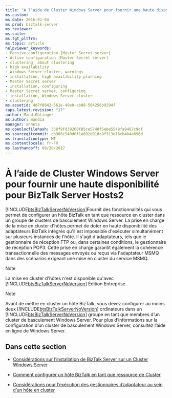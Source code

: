 ```yaml
---
title: "À l’aide de Cluster Windows Server pour fournir une haute disponibilité pour BizTalk Server Hosts2 | Documents Microsoft"
ms.custom: 
ms.date: 2016-01-04
ms.prod: biztalk-server
ms.reviewer: 
ms.suite: 
ms.tgt_pltfrm: 
ms.topic: article
helpviewer_keywords:
- Passive configuration [Master Secret server]
- Active configuration [Master Secret server]
- clustering, about clustering
- high availability
- Windows Server cluster, warnings
- installation, high availibility planning
- Master Secret server
- installation, configuring
- Master Secret server, configuring
- installation, Windows Server cluster
- clustering
ms.assetid: 4d7f0842-561e-49e0-ab08-504256b9294f
caps.latest.revision: "17"
author: MandiOhlinger
ms.author: mandia
manager: anneta
ms.openlocfilehash: 338f9fd39208f85ce5748f5ebe5548fa9487c9df
ms.sourcegitcommit: cb908c540d8f1a692d01dc8f313e16cb4b4e696d
ms.translationtype: MT
ms.contentlocale: fr-FR
ms.lasthandoff: 09/20/2017
---
```

# <a name="using-windows-server-cluster-to-provide-high-availability-for-biztalk-server-hosts2"></a>À l’aide de Cluster Windows Server pour fournir une haute disponibilité pour BizTalk Server Hosts2
[!INCLUDE[btsBizTalkServerNoVersion](../includes/btsbiztalkservernoversion-md.md)]Fournit des fonctionnalités qui vous permet de configurer un hôte BizTalk en tant que ressource en cluster dans un groupe de clusters de basculement Windows Server. La prise en charge de la mise en cluster d'hôtes permet de doter en haute disponibilité des adaptateurs BizTalk intégrés qu'il est impossible d'exécuter simultanément sur plusieurs instances de l'hôte. Il s'agit d'adaptateurs, tels que le gestionnaire de réception FTP ou, dans certaines conditions, le gestionnaire de réception POP3. Cette prise en charge garantit également la cohérence transactionnelle des messages envoyés ou reçus via l'adaptateur MSMQ dans des scénarios exigeant une mise en cluster du service MSMQ.  
  
> [!NOTE]
>  La mise en cluster d'hôtes n'est disponible qu'avec [!INCLUDE[btsBizTalkServerNoVersion](../includes/btsbiztalkservernoversion-md.md)] Édition Entreprise.  
  
> [!NOTE]
>  Avant de mettre en cluster un hôte BizTalk, vous devez configurer au moins deux [!INCLUDE[btsBizTalkServerNoVersion](../includes/btsbiztalkservernoversion-md.md)] ordinateurs dans un [!INCLUDE[btsBizTalkServerNoVersion](../includes/btsbiztalkservernoversion-md.md)] groupe en tant que membres d’un cluster de basculement Windows Server. Pour plus d’informations sur la configuration d’un cluster de basculement Windows Server, consultez l’aide en ligne de Windows Server.  
  
## <a name="in-this-section"></a>Dans cette section  
  
-   [Considérations sur l’installation de BizTalk Server sur un Cluster Windows Server](../core/considerations-for-installing-biztalk-server-on-a-windows-server-cluster2.md)  
  
-   [Comment configurer un hôte BizTalk en tant que ressource de Cluster](../core/how-to-configure-a-biztalk-host-as-a-cluster-resource1.md)  
  
-   [Considérations pour l’exécution des gestionnaires d’adaptateur au sein d’un hôte en cluster](../core/considerations-for-running-adapter-handlers-within-a-clustered-host1.md)